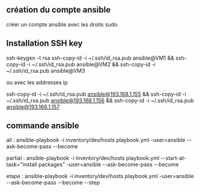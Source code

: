 création du compte ansible
--------------------------

créer un compte ansible avec les droits sudo

Installation SSH key
--------------------

ssh-keygen -t rsa
ssh-copy-id -i ~/.ssh/id_rsa.pub ansible@VM1 && ssh-copy-id -i ~/.ssh/id_rsa.pub ansible@VM2 && ssh-copy-id -i ~/.ssh/id_rsa.pub ansible@VM3 

ou avec les addresses ip

ssh-copy-id -i ~/.ssh/id_rsa.pub ansible@193.168.1.155 && ssh-copy-id -i ~/.ssh/id_rsa.pub ansible@193.168.1.156 && ssh-copy-id -i ~/.ssh/id_rsa.pub ansible@193.168.1.157

commande ansible
-----------------

<p>all     : ansible-playbook -i inventory/dev/hosts playbook.yml -user=ansible --ask-become-pass --become</p>
<p>partial : ansible-playbook -i inventory/dev/hosts playbook.yml --start-at-task="install packages" -user=ansible --ask-become-pass --become</p>
<p>etape   : ansible-playbook -i inventory/dev/hosts playbook.yml -user=ansible --ask-become-pass --become --step</p>
